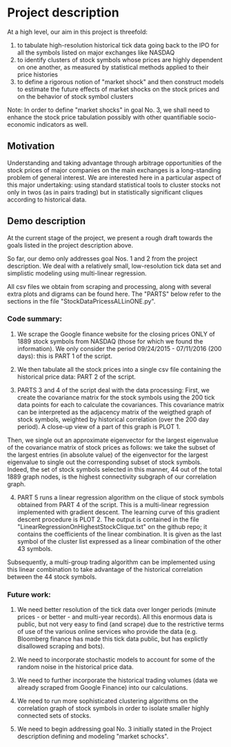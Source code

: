 # Project description 

At a high level, our aim in this project is threefold:
1. to tabulate high-resolution historical tick data going back to the IPO for all the symbols listed on major exchanges like NASDAQ
2. to identify clusters of stock symbols whose prices are highly dependent on one another, as measured by statistical methods applied to their price histories
3. to define a rigorous notion of "market shock" and then construct models to estimate the future effects of market shocks on the stock prices and on the behavior of stock symbol clusters 

Note: In order to define "market shocks" in goal No. 3, we shall need to enhance the stock price tabulation possibly with other quantifiable socio-economic indicators as well.


## Motivation

Understanding and taking advantage through arbitrage opportunities of the stock prices of major companies on the main exchanges is a long-standing problem of general interest. We are interested here in a particular aspect of this major undertaking: using standard statistical tools to cluster stocks not only in twos (as in pairs trading) but in statistically significant cliques according to historical data.


## Demo description

At the current stage of the project, we present a rough draft towards the goals listed in the project description above.

So far, our demo only addresses goal Nos. 1 and 2 from the project description. We deal with a relatively small, low-resolution tick data set and simplistic modeling using multi-linear regression.

All csv files we obtain from scraping and processing, along with several extra plots and digrams can be found here. The "PARTS" below refer to the sections in the file "StockDataPricessALLinONE.py".

### Code summary:

1. We scrape the Google finance website for the closing prices ONLY of 1889 stock symbols from NASDAQ (those for which we found the information). We only consider the period 09/24/2015 - 07/11/2016 (200 days): this is PART 1 of the script.

2. We then tabulate all the stock prices into a single csv file containing the historical price data: PART 2 of the script.

3. PARTS 3 and 4 of the script deal with the data processing: First, we create the covariance matrix for the stock symbols using the 200 tick data points for each to calculate the covariances. This covariance matrix can be interpreted as the adjacency matrix of the weigthed graph of stock symbols, weighted by historical correlation (over the 200 day period). A close-up view of a part of this graph is PLOT 1.

Then, we single out an approximate eigenvector for the largest eigenvalue of the covariance matrix of stock prices as follows: we take the subset of the largest entries (in absolute value) of the eigenvector for the largest eigenvalue to single out the corresponding subset of stock symbols. Indeed, the set of stock symbols selected in this manner, 44 out of the total 1889 graph nodes, is the highest connectivity subgraph of our correlation graph.

4. PART 5 runs a linear regression algorithm on the clique of stock symbols obtained from PART 4 of the script. This is a multi-linear regression implemented with gradient descent. The learning curve of this gradient descent procedure is PLOT 2. The output is contained in the file "LinearRegressionOnHighestStockClique.txt" on the github repo; it contains the coefficients of the linear combination. It is given as the last symbol of the cluster list expressed as a linear combination of the other 43 symbols.

Subsequently, a multi-group trading algorithm can be implemented using this linear combination to take advantage of the historical correlation between the 44 stock symbols.


### Future work: 

1. We need better resolution of the tick data over longer periods (minute prices - or better - and multi-year records). All this enormous data is public, but not very easy to find (and scrape) due to the restrictive terms of use of the various online services who provide the data (e.g. Bloomberg finance has made this tick data public, but has explictly disallowed scraping and bots).

2. We need to incorporate stochastic models to account for some of the random noise in the historical price data.

3. We need to further incorporate the historical trading volumes (data we already scraped from Google Finance) into our calculations.

4. We need to run more sophisticated clustering algorithms on the correlation graph of stock symbols in order to isolate smaller highly connected sets of stocks.

5. We need to begin addressing goal No. 3 initially stated in the Project description defining and modeling "market schocks".
 





